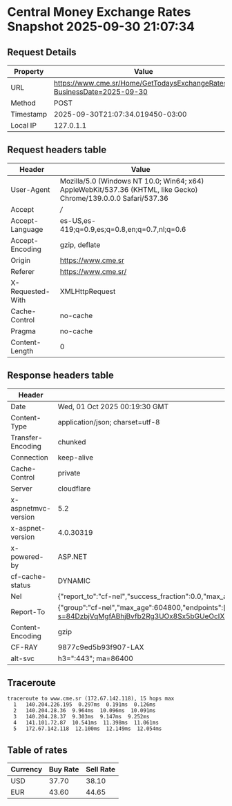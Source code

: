 # Central Money Exchange Rates Snapshot 2025-09-30 21:07:34
## Request Details

| Property | Value |
|----------|-------|
| URL | https://www.cme.sr/Home/GetTodaysExchangeRates/?BusinessDate=2025-09-30 |
| Method | POST |
| Timestamp | 2025-09-30T21:07:34.019450-03:00 |
| Local IP | 127.0.1.1 |
    
## Request headers table

| Header | Value |
|--------|-------|
| User-Agent | Mozilla/5.0 (Windows NT 10.0; Win64; x64) AppleWebKit/537.36 (KHTML, like Gecko) Chrome/139.0.0.0 Safari/537.36 |
| Accept | */* |
| Accept-Language | es-US,es-419;q=0.9,es;q=0.8,en;q=0.7,nl;q=0.6 |
| Accept-Encoding | gzip, deflate |
| Origin | https://www.cme.sr |
| Referer | https://www.cme.sr/ |
| X-Requested-With | XMLHttpRequest |
| Cache-Control | no-cache |
| Pragma | no-cache |
| Content-Length | 0 |

    
## Response headers table
| Header | Value |
|--------|-------|
| Date | Wed, 01 Oct 2025 00:19:30 GMT |
| Content-Type | application/json; charset=utf-8 |
| Transfer-Encoding | chunked |
| Connection | keep-alive |
| Cache-Control | private |
| Server | cloudflare |
| x-aspnetmvc-version | 5.2 |
| x-aspnet-version | 4.0.30319 |
| x-powered-by | ASP.NET |
| cf-cache-status | DYNAMIC |
| Nel | {"report_to":"cf-nel","success_fraction":0.0,"max_age":604800} |
| Report-To | {"group":"cf-nel","max_age":604800,"endpoints":[{"url":"https://a.nel.cloudflare.com/report/v4?s=84DzbjVqMgfABhjBvfb2Rg3UOx8Sx5bGUeOcIXEt5aWpFGLdE9n8cGd3SguiYcGNnj12L05CGvAUYMpPhy2lJEKKdplRrPACkgk%3D"}]} |
| Content-Encoding | gzip |
| CF-RAY | 9877c9ed5b93f907-LAX |
| alt-svc | h3=":443"; ma=86400 |

## Traceroute 

```
traceroute to www.cme.sr (172.67.142.118), 15 hops max
  1   140.204.226.195  0.297ms  0.191ms  0.126ms 
  2   140.204.28.36  9.964ms  10.096ms  10.091ms 
  3   140.204.28.37  9.303ms  9.147ms  9.252ms 
  4   141.101.72.87  10.541ms  11.398ms  11.061ms 
  5   172.67.142.118  12.100ms  12.149ms  12.054ms 

```


## Table of rates

| Currency | Buy Rate | Sell Rate |
|----------|----------|-----------|
| USD | 37.70 | 38.10 |
| EUR | 43.60 | 44.65 |
